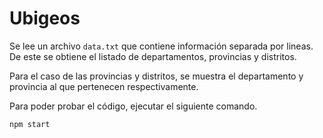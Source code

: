 # Ubigeos

Se lee un archivo `data.txt` que contiene información separada por lineas. De este se obtiene el listado de departamentos, provincias y distritos.

Para el caso de las provincias y distritos, se muestra el departamento y provincia al que pertenecen respectivamente.

Para poder probar el código, ejecutar el siguiente comando.
```
npm start
```